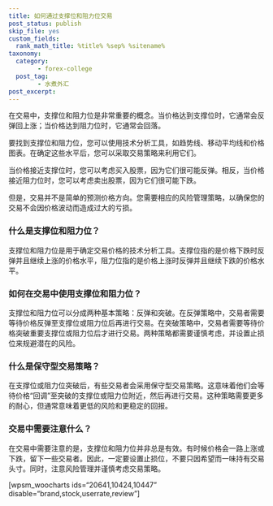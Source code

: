 ```yaml
---
title: 如何通过支撑位和阻力位交易
post_status: publish
skip_file: yes
custom_fields:
  rank_math_title: %title% %sep% %sitename%
taxonomy:
  category:
        - forex-college
  post_tag:
        - 水煮外汇
post_excerpt: 
---
```

在交易中，支撑位和阻力位是非常重要的概念。当价格达到支撑位时，它通常会反弹回上涨；当价格达到阻力位时，它通常会回落。

要找到支撑位和阻力位，您可以使用技术分析工具，如趋势线、移动平均线和价格图表。在确定这些水平后，您可以采取交易策略来利用它们。

当价格接近支撑位时，您可以考虑买入股票，因为它们很可能反弹。相反，当价格接近阻力位时，您可以考虑卖出股票，因为它们很可能下跌。

但是，交易并不是简单的预测价格方向。您需要相应的风险管理策略，以确保您的交易不会因价格波动而造成过大的亏损。



### 什么是支撑位和阻力位？

支撑位和阻力位是用于确定交易价格的技术分析工具。支撑位指的是价格下跌时反弹并且继续上涨的价格水平，阻力位指的是价格上涨时反弹并且继续下跌的价格水平。

### 如何在交易中使用支撑位和阻力位？

支撑位和阻力位可以分成两种基本策略：反弹和突破。在反弹策略中，交易者需要等待价格反弹至支撑位或阻力位后再进行交易。在突破策略中，交易者需要等待价格突破重要支撑位或阻力位后才进行交易。两种策略都需要谨慎考虑，并设置止损位来规避潜在的风险。

### 什么是保守型交易策略？

在支撑位或阻力位突破后，有些交易者会采用保守型交易策略。这意味着他们会等待价格“回调”至突破的支撑位或阻力位附近，然后再进行交易。这种策略需要更多的耐心，但通常意味着更低的风险和更稳定的回报。

### 交易中需要注意什么？

在交易中需要注意的是，支撑位和阻力位并非总是有效。有时候价格会一路上涨或下跌，留下一些交易者。因此，一定要设置止损位，不要只因希望而一味持有交易头寸。同时，注意风险管理并谨慎考虑交易策略。

[wpsm_woocharts ids=“20641,10424,10447” disable=“brand,stock,userrate,review”]